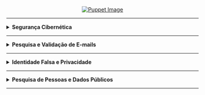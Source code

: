 <div align="Center"> 
<a 
  href="https://github.com/n3ur0cr45h/Softwares/blob/main/Softwares.jpg"> <img src="https://raw.githubusercontent.com/n3ur0cr45h/Softwares/main/Softwares.jpg" alt="Puppet Image">
</a>
</div>

----

<details>
  <summary><b> Segurança Cibernética </b></summary>
<div align="Center"> 

<br>

| Título                | Descrição                                                                                  |
| ----------------------| -------------------------------------------------------------------------------------------|
| AbuseIPDB             | Banco de dados de IPs maliciosos.                                                          |
| Talos Intelligence    | Inteligência sobre ameaças cibernéticas.                                                   |                                                           
| Have I Been Pwned?    | Verifica se seu e-mail foi exposto em vazamentos de dados.                                 |                                                               
| SpyCloud              | Plataforma que detecta credenciais vazadas.                                                |        
| WhosisXML API         | API para obter informações sobre IPs e domínios.                                           |
| PSBDMP                | Verificação de bases de dados de vazamento de credenciais.                                 |
| X1 Social Discovery   | Ferramenta de investigação para mídia social e dados online.                               |

</div> 
</details>

----

<details>
  <summary><b> Pesquisa e Validação de E-mails </b></summary>
<div align="Center"> 

<br>

| Título         | Descrição                                                                           |
| ---------------| ------------------------------------------------------------------------------------|
| Temp Mail      | E-mail temporário.                                                                  |
| Guerrilla Mail | Serviço de e-mail temporário.                                                       |                                                           
| Tutanota       | E-mail seguro e criptografado.                                                      |                                                               
| Proton Mail    | E-mail seguro e criptografado.                                                      |         
| Hunter         | Busca e validação de e-mails corporativos.                                          |
| Verify Email   | Validação de endereços de e-mail.                                                   |
| DeBounce       | Validação de e-mails.                                                               |
| Emailable      | Ferramenta de verificação de e-mails.                                               |
| Email Hippo    | Validação de e-mails.                                                               |

</div> 
</details>

----

<details>
  <summary><b> Identidade Falsa e Privacidade </b></summary>
<div align="Center"> 

<br>

| Título                 | Descrição                                                                           |
| -----------------------| ------------------------------------------------------------------------------------|
| FakeNameGenerator      | Geração de identidades falsas.                                                      |
| ThisPersonDoesNotExist | Serviço de e-mail temporário.                                                       |                                                           
| FakeCallerID           | Geração de números de telefone falsos.                                              |                                                               

</div> 
</details>

----

<details>
  <summary><b> Pesquisa de Pessoas e Dados Públicos </b></summary>
<div align="Center"> 

<br>

| Título                 | Descrição                                                                           |
| -----------------------| ------------------------------------------------------------------------------------|
| TruePeopleSearch       | Pesquisa de informações sobre pessoas nos EUA.                                      |
| Whitepages             | Diretório de informações públicas de pessoas.                                       |                                                           
| Zabasearch             | Pesquisa de informações públicas de pessoas.                                        |    
| People Search Now      | Pesquisa de pessoas.                                                                |
| Spokeo                 | Busca de informações públicas sobre pessoas.                                        |

</div> 
</details>

----
